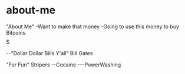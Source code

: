 # about-me
"About Me"
-Want to make that money
-Going to use this money to buy Bitcoins $$$$$

--"Dollar Dollar Bills Y'all" Bill Gates


"For Fun"
Stripers
--Cocaine
---PowerWashing
